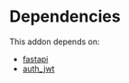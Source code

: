 # Dependencies

This addon depends on:

- [fastapi](../../../../odoo-bringout-oca-rest-framework-fastapi)
- [auth_jwt](../../../../../oca-server-auth/odoo-bringout-oca-server-auth-auth_jwt)
